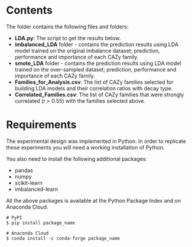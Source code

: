 # Contents
The folder contains the following files and folders:
* **LDA.py**: The script to get the results below.
* **imbalanced_LDA** folder - contains the prediction results using LDA model trained on the original imbalance dataset; prediction, performance and importance of each CAZy family.
* **smote_LDA** folder - contains the prediction results using LDA model trained on the over-sampled dataset; prediction, performance and importance of each CAZy family.
* **Families_for_Analysis.csv**: The list of CAZy families selected for building LDA models and their correlation ratios with decay type.
* **Correlated_Families.csv**: The list of CAZy families that were strongly correlated (r > 0.55) with the families selected above.

# Requirements
The experimental design was implemented in Python. In order to replicate these experiments you will need a working installation of Python.

You also need to install the following additional packages:
* pandas
* numpy
* scikit-learn
* imbalanced-learn

All the above packages is available at the Python Package Index and on Anaconda Cloud.

```
# PyPI
$ pip install package_name
```

```
# Anaconda Cloud
$ conda install -c conda-forge package_name
```